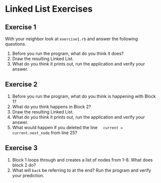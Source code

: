 # Linked List Exercises

## Exercise 1

With your neighbor look at `exercise1.rb` and answer the following questions.

1.  Before you run the program, what do you think it does?
2.  Draw the resulting Linked List.
3.  What do you think it prints out, run the application and verify your answer.

## Exercise 2

1.  Before you run the program, what do you think is happening with Block 1?
2.  What do you think happens in Block 2?
3.  Draw the resulting Linked List.
4.  What do you think it prints out, run the application and verify your answer.
5.  What would happen if you deleted the line `  current = current.next_node` from line 25?

## Exercise 3

1.  Block 1 loops through and creates a list of nodes from 1-8.  What does block 2 do?
2.  What will `back` be referring to at the end?  Run the program and verify your prediction.

